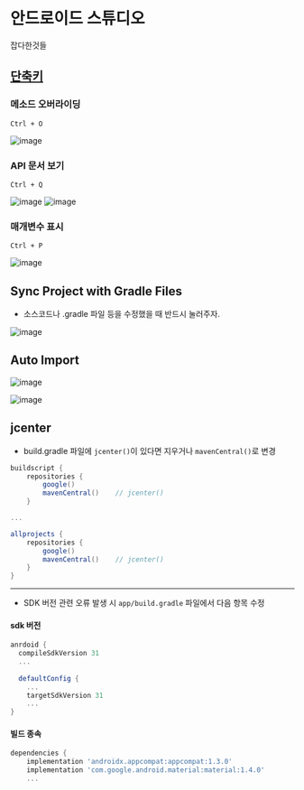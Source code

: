 # 안드로이드 스튜디오

잡다한것들

## [단축키](https://developer.android.com/studio/intro/keyboard-shortcuts?hl=ko)

### 메소드 오버라이딩

`Ctrl + O`

![image](https://user-images.githubusercontent.com/95271528/155769968-58a776ca-8534-4012-9eef-ce9ae67c666a.png)

### API 문서 보기

`Ctrl + Q`

![image](https://user-images.githubusercontent.com/95271528/155769716-92785ea2-9afd-4e9d-a0c6-9628d91eec32.png)
![image](https://user-images.githubusercontent.com/95271528/155769734-c7ea78f9-02f1-4abb-9c41-d546130c60b7.png)

### 매개변수 표시

`Ctrl + P`

![image](https://user-images.githubusercontent.com/95271528/155770057-2c0fba9d-c00f-4311-9fa1-a0cc89436a71.png)

## Sync Project with Gradle Files

+ 소스코드나 .gradle 파일 등을 수정했을 때 반드시 눌러주자.

![image](https://user-images.githubusercontent.com/95271528/154095574-1165c282-b0d9-47d3-96ed-fa8ba075dc07.png)

## Auto Import

![image](https://user-images.githubusercontent.com/95271528/154095760-1ca61261-d7e1-45e4-80a9-f6320cd6b293.png)

![image](https://user-images.githubusercontent.com/95271528/154096128-c8f0b574-828a-4d04-9811-74493e0c2eec.png)

## jcenter

+ build.gradle 파일에 `jcenter()`이 있다면 지우거나 `mavenCentral()`로 변경

```gradle
buildscript {
    repositories {
        google()
        mavenCentral()    // jcenter()
    }

...

allprojects {
    repositories {
        google()
        mavenCentral()    // jcenter()
    }
}
```

---

+ SDK 버전 관련 오류 발생 시 `app/build.gradle` 파일에서 다음 항목 수정

#### sdk 버전

```gradle
anrdoid {
  compileSdkVersion 31
  ...
  
  defaultConfig {
    ...
    targetSdkVersion 31
    ...
}
```

#### 빌드 종속 

```gradle
dependencies {
    implementation 'androidx.appcompat:appcompat:1.3.0'
    implementation 'com.google.android.material:material:1.4.0'
    ...
```
